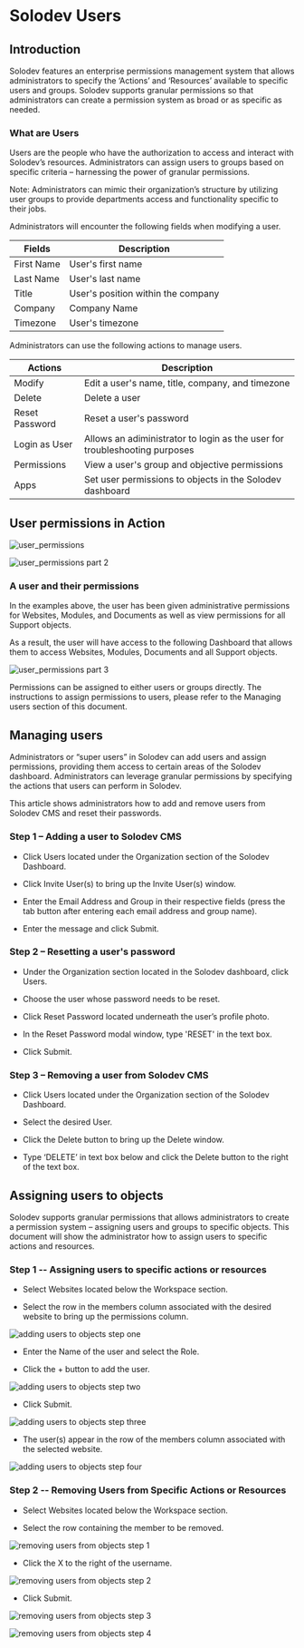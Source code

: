 # Solodev Users

## Introduction

Solodev features an enterprise permissions management system that allows administrators to specify the ‘Actions’ and ‘Resources’ available to specific users and groups. Solodev supports granular permissions so that administrators can create a permission system as broad or as specific as needed.

### What are Users

Users are the people who have the authorization to access and interact with Solodev’s resources. Administrators can assign users to groups based on specific criteria – harnessing the power of granular permissions.  

Note: Administrators can mimic their organization’s structure by utilizing user groups to provide departments access and functionality specific to their jobs. 

Administrators will encounter the following fields when modifying a user.

| Fields | Description |
| ----------- | ----------- |
| First Name | User's first name |
| Last Name | User's last name |
| Title | User's position within the company |
| Company | Company Name |
| Timezone | User's timezone |  


Administrators can use the following actions to manage users. 



| Actions | Description |
| ----------- | ----------- |
| Modify | Edit a user's name, title, company, and timezone |
| Delete | Delete a user |
| Reset Password | Reset a user's password |
| Login as User | Allows an adiministrator to login as the user for troubleshooting purposes |
| Permissions | View a user's group and objective permissions |
| Apps | Set user permissions to objects in the Solodev dashboard |

 

## User permissions in Action

![user_permissions](user_permissions.jpg)

![user_permissions part 2](user_permissions_p2.jpg)

### A user and their permissions

In the examples above, the user has been given administrative permissions for Websites, Modules, and Documents as well as view permissions for all Support objects.

 

As a result, the user will have access to the following Dashboard that allows them to access Websites, Modules, Documents and all Support objects.

![user_permissions part 3](user_permissions_p3.jpg)


Permissions can be assigned to either users or groups directly. The instructions to assign permissions to users, please refer to the Managing users section of this document.  


## Managing users

Administrators or “super users” in Solodev can add users and assign permissions, providing them access to certain areas of the Solodev dashboard. Administrators can leverage granular permissions by specifying the actions that users can perform in Solodev.  

 

This article shows administrators how to add and remove users from Solodev CMS and reset their passwords. 

 

### Step 1 – Adding a user to Solodev CMS

- Click Users located under the Organization section of the Solodev Dashboard.

- Click Invite User(s) to bring up the Invite User(s) window.

- Enter the Email Address and Group in their respective fields (press the tab button after entering each email address and group name).

- Enter the message and click Submit.

### Step 2 – Resetting a user's password
- Under the Organization section located in the Solodev dashboard, click Users.

- Choose the user whose password needs to be reset.

- Click Reset Password located underneath the user’s profile photo. 

- In the Reset Password modal window, type 'RESET' in the text box. 

- Click Submit.

### Step 3 – Removing a user from Solodev CMS

- Click Users located under the Organization section of the Solodev Dashboard.

- Select the desired User.

- Click the Delete button to bring up the Delete window.

- Type ‘DELETE’ in text box below and click the Delete button to the right of the text box.

## Assigning users to objects

Solodev supports granular permissions that allows administrators to create a permission system – assigning users and groups to specific objects. This document will show the administrator how to assign users to specific actions and resources. 

### Step 1 -- Assigning users to specific actions or resources

- Select Websites located below the Workspace section. 

- Select the row in the members column associated with the desired website to bring up the permissions column.

![adding users to objects step one](adding_users_to_objects.jpg)

- Enter the Name of the user and select the Role.

- Click the + button to add the user. 

![adding users to objects step two](adding_users_to_objects_p2.jpg)

- Click Submit. 

![adding users to objects step three](adding_users_to_objects_p3.jpg)

- The user(s) appear in the row of the members column associated with the selected website. 

![adding users to objects step four](adding_removing_users_to_objects_p4(1).jpg)


### Step 2 -- Removing Users from Specific Actions or Resources

- Select Websites located below the Workspace section. 

- Select the row containing the member to be removed.

![removing users from objects step 1](adding_removing_users_to_objects_p4(2).jpg)

- Click the X to the right of the username.

![removing users from objects step 2](removing_users_from_objects_p2.jpg)

- Click Submit.

![removing users from objects step 3](removing_users_from_objects_p3.jpg)

![removing users from objects step 4](removing_users_from_objects_p4.jpg)
